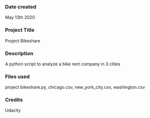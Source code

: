 ### Date created
May 13th 2020

### Project Title
Project Bikeshare

### Description
A python script to analyze a bike rent company in 3 cities

### Files used
project bikeshare.py, chicago.csv, new_york_city.csv, washington.csv

### Credits
Udacity
